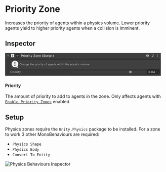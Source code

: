 # Priority Zone

Increases the priority of agents within a physics volume. Lower priority agents yield to higher priority agents when a collision is imminent.

## Inspector

![PriorityZone Inspector](../../../../images/PriorityZoneInspector.png)

#### Priority

The amount of priority to add to agents in the zone. Only affects agents with [`Enable Priority Zones`](../../Navigator#enable-priority-zones) enabled.

## Setup

Physics zones require the `Unity.Physics` package to be installed. For a zone to work 3 other MonoBehaviours are required:
 - `Physics Shape`
 - `Physics Body`
 - `Convert To Entity`

![Physics Behaviours Inspector](../../../../images/PhysicsZoneBehavioursInspector.png)